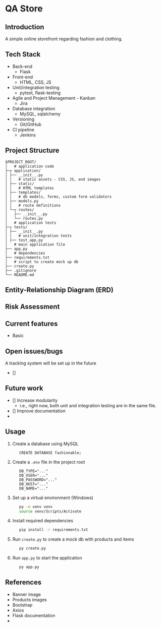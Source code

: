 # QA Store 

## Introduction 

A simple online storefront regarding fashion and clothing.

## Tech Stack
- Back-end 
  - Flask
- Front-end
  - HTML, CSS, JS
- Unit/integration testing
  - pytest, flask-testing
- Agile and Project Management - Kanban
  - Jira
- Database integration
  - MySQL, sqlalchemy
- Versioning
  - Git/GitHub
- CI pipeline
  - Jenkins

## Project Structure

```
$PROJECT_ROOT/
│   # application code
├─┬ application/
│ ├── __init__.py
│ │   # static assets - CSS, JS, and images
│ ├── static/
│ │   # HTML templates
│ ├── templates/
│ │   # db models, forms, custom form validators
│ ├── models.py
│ │   # route definitions 
│ └─┬ routes/
│   ├── __init__.py
│   └── routes.py
│   # application tests
├─┬ tests/
│ ├── __init__.py
│ │   # unit/integration tests
│ ├── test_app.py
│   # main application file
├── app.py
│   # dependencies 
├── requirements.txt
│   # script to create mock up db
├── create.py
├── .gitignore
└── README.md
```

## Entity-Relationship Diagram (ERD)

## Risk Assessment

## Current features
- Basic 

## Open issues/bugs
A tracking system will be set up in the future
- [] 

## Future work
- [] Increase modularity
  - i.e., right now, both unit and integration testing are in the same file. 
- [] Improve documentation
- 

## Usage
1. Create a database using MySQL
   ```mysql
      CREATE DATABASE fashionable;
   ```
2. Create a `.env` file in the project root
   ```
      DB_TYPE="..."
      DB_USER="..."
      DB_PASSWORD="..."
      DB_HOST="..."
      DB_NAME="..."
   ```
3. Set up a virtual environment (Windows)
   ```bash
      py -m venv venv
      source venv/Scripts/Activate 
   ```
4. Install required dependencies
   ```bash
      pip install -r requirements.txt
   ```
5. Run `create.py` to create a mock db with products and items
   ```bash
      py create.py
   ```
6. Run `app.py` to start the application
   ```bash
      py app.py
   ```


## References
- Banner image
- Products images
- Bootstrap 
- Axios
- Flask documentation
- 
